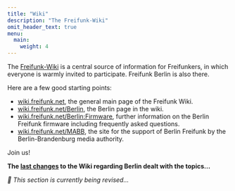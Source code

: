 ```yaml
---
title: "Wiki"
description: "The Freifunk-Wiki"
omit_header_text: true
menu:
  main:
    weight: 4
---
```


The [Freifunk-Wiki](https://wiki.freifunk.net/) is a central source of information for Freifunkers, in which everyone is warmly invited to participate. Freifunk Berlin is also there.

Here are a few good starting points:

- [wiki.freifunk.net](https://wiki.freifunk.net/), the general main page of the Freifunk Wiki.
- [wiki.freifunk.net/Berlin](https://wiki.freifunk.net/Berlin), the Berlin page in the wiki.
- [wiki.freifunk.net/Berlin:Firmware](https://wiki.freifunk.net/Berlin:Firmware), further information on the Berlin Freifunk firmware including frequently asked questions.
- [wiki.freifunk.net/MABB](https://wiki.freifunk.net/MABB), the site for the support of Berlin Freifunk by the Berlin-Brandenburg media authority.

Join us!

**The [last changes](https://wiki.freifunk.net/index.php?title=Spezial:Letzte_%C3%84nderungen&amp;days=30&amp;from=&amp;limit=500) to the Wiki regarding Berlin dealt with the topics...**

_🚧  This section is currently being revised..._
